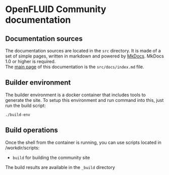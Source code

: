 
# OpenFLUID Community documentation


## Documentation sources

The documentation sources are located in the `src` directory. It is made of a set of simple pages, written in markdown and powered by [MkDocs](www.mkdocs.org). MkDocs 1.0 or higher is required.  
The [main page](src/docs/index.md) of this documentation is the `src/docs/index.md` file.


## Builder environment

The builder environment is a docker container that includes tools to generate the site.
To setup this environment and run command into this, just run the build script:
```
./build-env
```


## Build operations

Once the shell from the container is running, you can use scripts located in /workdir/scripts:
* `build` for building the community site

The build results are available in the `_build` directory
